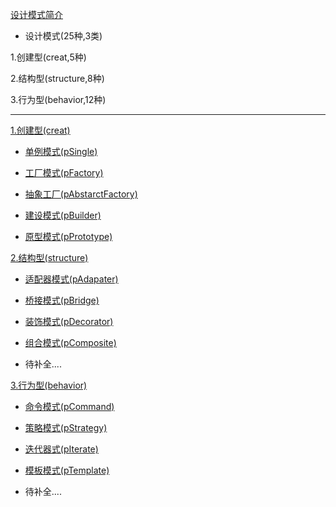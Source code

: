 [设计模式简介][1]

- 设计模式(25种,3类)

 1.创建型(creat,5种)

 2.结构型(structure,8种)

 3.行为型(behavior,12种)

-------
[1.创建型(creat)][2]

 - [单例模式(pSingle)][5]

 - [工厂模式(pFactory)][6]

 - [抽象工厂(pAbstarctFactory)][7]

 - [建设模式(pBuilder)][8]

 - [原型模式(pPrototype)][9]

[2.结构型(structure)][3]

 - [适配器模式(pAdapater)][10]

 - [桥接模式(pBridge)][13]

 - [装饰模式(pDecorator)][14]

 - [组合模式(pComposite)][17]

 - 待补全....

[3.行为型(behavior)][4]

 - [命令模式(pCommand)][11]

 - [策略模式(pStrategy)][12]

 - [迭代器式(pIterate)][15]

 - [模板模式(pTemplate)][16]
 
 - 待补全....



[1]:http://www.runoob.com/design-pattern/design-pattern-intro.html
[2]:https://github.com/TimAimee/Pattern/tree/master/src/main/java/com/pattern/creat
[3]:https://github.com/TimAimee/Pattern/tree/master/src/main/java/com/pattern/behavior
[4]:https://github.com/TimAimee/Pattern/tree/master/src/main/java/com/pattern/structure
[5]:https://github.com/TimAimee/Pattern/tree/master/src/main/java/com/pattern/creat/psingle
[6]:https://github.com/TimAimee/Pattern/tree/master/src/main/java/com/pattern/creat/pfactory
[7]:https://github.com/TimAimee/Pattern/tree/master/src/main/java/com/pattern/creat/pfactoryabstracter
[8]:https://github.com/TimAimee/Pattern/tree/master/src/main/java/com/pattern/creat/pbuilder
[9]:https://github.com/TimAimee/Pattern/tree/master/src/main/java/com/pattern/creat/pprototy
[10]:https://github.com/TimAimee/Pattern/tree/master/src/main/java/com/pattern/structure/padapter
[11]:https://github.com/TimAimee/Pattern/tree/master/src/main/java/com/pattern/behavior/pcommand
[12]:https://github.com/TimAimee/Pattern/tree/master/src/main/java/com/pattern/behavior/pstrategy
[13]:https://github.com/TimAimee/Pattern/tree/master/src/main/java/com/pattern/structure/pbridge
[14]:https://github.com/TimAimee/Pattern/tree/master/src/main/java/com/pattern/structure/pdecorator
[15]:https://github.com/TimAimee/Pattern/tree/master/src/main/java/com/pattern/behavior/piterate
[16]:https://github.com/TimAimee/Pattern/tree/master/src/main/java/com/pattern/behavior/ptemplate
[17]:https://github.com/TimAimee/Pattern/tree/master/src/main/java/com/pattern/structure/pcomposite
 
 